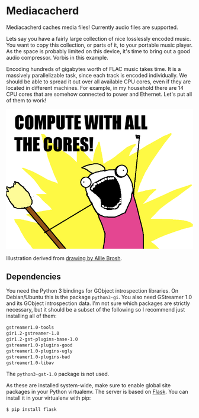 Mediacacherd
============

Mediacacherd caches media files! Currently audio files are supported.

Lets say you have a fairly large collection of nice losslessly encoded music.
You want to copy this collection, or parts of it, to your portable music player.
As the space is probably limited on this device, it's time to bring out a good
audio compressor. Vorbis in this example.

Encoding hundreds of gigabytes worth of FLAC music takes time. It is a massively
parallelizable task, since each track is encoded individually. We should be able
to spread it out over all available CPU cores, even if they are located in
different machines. For example, in my household there are 14 CPU cores that are
somehow connected to power and Ethernet. Let's put all of them to work!

![Compute with all the cores!](docs/allthecores.png)

Illustration derived from [drawing by Allie Brosh](hyperboleandahalf.blogspot.com/2010/06/this-is-why-ill-never-be-adult.html).

## Dependencies

You need the Python 3 bindings for GObject introspection libraries. On Debian/Ubuntu this is the package `python3-gi`. You also need GStreamer 1.0 and its GObject introspection data. I'm not sure which packages are strictly necessary, but it should be a subset of the following so I recommend just installing all of them:

    gstreamer1.0-tools
    gir1.2-gstreamer-1.0
    gir1.2-gst-plugins-base-1.0
    gstreamer1.0-plugins-good
    gstreamer1.0-plugins-ugly
    gstreamer1.0-plugins-bad
    gstreamer1.0-libav

The `python3-gst-1.0` package is not used.

As these are installed system-wide, make sure to enable global site packages in
your Python virtualenv. The server is based on [Flask][]. You can install it in your virtualenv with pip:

    $ pip install flask

[flask]: http://flask.pocoo.org/
